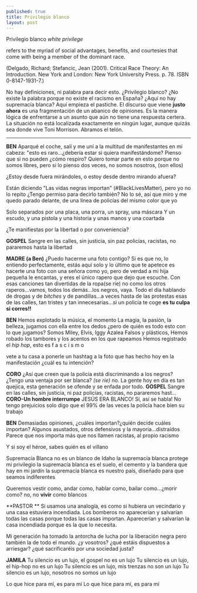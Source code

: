 ```yaml
---
published: true
title: Privilegio blanco
layout: post
---
```

Privilegio blanco
*white privilege*

refers to the myriad of social advantages, benefits, and courtesies that come with being a member of the dominant race.

(Delgado, Richard; Stefancic, Jean (2001). Critical Race Theory: An Introduction. New York and London: New York University Press. p. 78. ISBN 0-8147-1931-7.)


No hay definiciones, ni palabra para decir esto. ¿Privilegio blanco?
¿No existe la palabra porque no existe el racismo en España? ¿Aquí no hay supremacía blanca? Aquí empieza el pastiche. El discurso que viene **justo ahora** es una fragmentación de un abanico de opiniones. Es la manera lógica de enfrentarse a un asunto que aún no tiene una respuesta certera. La situación no está localizada exactamente en ningún lugar, aunque quizás sea donde vive Toni Morrison. Abramos el telón. 

***
**BEN**
Aparqué el coche, salí y me uní a la multitud de manifestantes
en mi cabeza: "esto es raro...¿debería estar si quiera manifestándome?
Pienso que si no pueden  ¿cómo respiro?
Quiero tomar parte en esto porque no somos libres, 
pero si lo pienso dos veces,  no somos nosotros, (son ellos)

¿Estoy desde fuera mirándoles, o estoy desde dentro mirando afuera?

Están diciendo "Las vidas negras importan" (#BlackLivesMatter), pero yo no lo repito
¿Tengo permiso para decirlo también? No lo sé, así que miro y me quedo parado delante, 
de una línea de policías del mismo color que yo

Solo separados por una placa, una porra, un spray, una máscara
Y un escudo, y una pistola y una historia y unas manos y una coartada

¿Te manifiestas por la libertad o por conveniencia?

**GOSPEL**
Sangre en las calles, sin justicia, sin paz
policías, racistas, no pararemos hasta la libertad

**MADRE (a Ben)**
¿Puedo hacerme una foto contigo? Si es que no, lo entiendo perfectamente, estás aquí solo y lo último que te apetece es hacerte una foto con una señora como yo, pero de verdad a mi hija pequeña le encantas, y eres el único rapero que dejo que escuche. Con esas canciones tan divertidas de la ropa(se ríe) no como los otros raperos...vamos, todos los demás...los negros, vaya. Todo el día hablando de drogas y de *bitches* y de pandillas...a veces hasta de las protestas esas de las calles, tan tristes y tan innecesarias...si un policía te coge **es tu culpa si corres!!**

**BEN**
Hemos explotado la música, el momento
La magia, la pasión, la belleza, jugamos con ella entre los dedos
¿pero de quién es todo esto con lo que jugamos?
Somos Miley, Elvis, Iggy Azalea
Falsos y plásticos, 
Hemos robado los tambores y los acentos en los que rapeamos
Hemos registrado el *hip hop*, esto es      f a s c i s m o 

vete a tu casa a ponerle un hashtag a la foto que has hecho hoy en la manifestación
¿cuál es tu intención?

**CORO**
¿Así que creen que la policía está discriminando a los negros? 
¿Tengo una ventaja por ser blanca? *(se ríe)* no. 
La gente hoy en día es tan quejica, esta generación se ofende y se enfada por todo. 
**GOSPEL**
Sangre en las calles, sin justicia, ni paz
policías, racistas, no pararemos hast...
**CORO-Un hombre interrumpe**
JESÚS ERA BLANCO!
Sí, así se habla!
No tengo prejuicios solo digo que el 99% de las veces la policía hace bien su trabajo


**BEN**
Demasiadas opiniones, ¿cuáles importan?¿quién decide cuáles importan?
Algunos asustados, otros defensivos y la mayoría...distraídos
Parece que nos importa más que nos llamen racistas, al propio racismo

Y si soy el héroe, sabes quién es el villano

Supremacía Blanca no es un blanco de Idaho
la supremacía blanca protege mi privilegio
la supremacía blanca es el suelo, el cemento y la bandera que hay en mi jardín
la supremacía blanca es nuestro país, diseñado para que seamos indiferentes

Queremos vestir como, andar como, hablar como, bailar como...¿morir como? no, no 
**vivir** como blancos

**PASTOR **
Si usamos una analogía, es como si hubiera un vecindario y una casa estuviera incendiada. Los bomberos no aparecerían y salvarían todas las casas porque todas las casas importan. Aparecerían y salvarían la casa incendiada 
porque 
es
 la
que lo necesita. 

Mi generación ha tomado la antorcha de lucha por la liberación negra pero también la de todo el mundo. ¿y vosotros? ¿qué estáis dispuestos a arriesgar? ¿qué sacrificaréis por una sociedad justa?

**JAMILA**
Tu silencio es un lujo, el gospel no es un lujo
Tu silencio es un lujo, el hip-hop no es un lujo
Tu silencio es un lujo, mis trenzas no son un lujo
Tu silencio es un lujo, nosotros no somos un lujo

Lo que hice para mí, es para mí
Lo que hice para mí, es para mí
